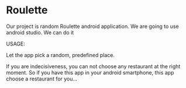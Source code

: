 # Roulette

Our project is random Roulette android application.
We are going to use android studio.
We can do it


USAGE:

  Let the app pick a random, predefined place.
  
  If you are indecisiveness, you can not choose any restaurant at the right moment.
  So if you have this app in your android smartphone, this app choose a restaurant for you...

